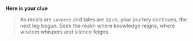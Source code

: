 **Here is your clue**

> As meals are `savored` and tales are spun, your journey continues, the next leg begun. Seek the realm where knowledge reigns, where wisdom whispers and silence feigns.